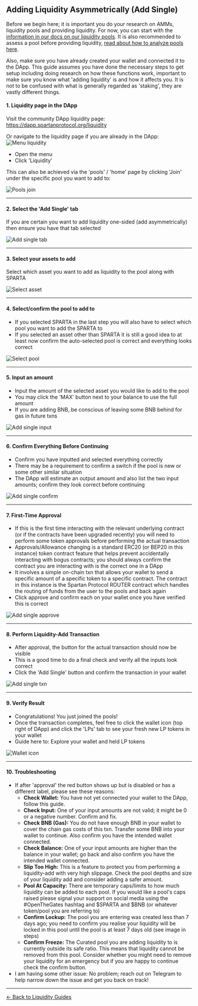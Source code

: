 ## Adding Liquidity Asymmetrically (Add Single)

Before we begin here; it is important you do your research on AMMs, liquidity pools and providing liquidity. For now, you can start with the [information in our docs on our liquidity pools](/liquidity-pools.md). It is also recommended to assess a pool before providing liquidity, [read about how to analyze pools here](/guides/pools/analyze.md).

Also, make sure you have already created your wallet and connected it to the DApp. This guide assumes you have done the necessary steps to get setup including doing research on how these functions work, important to make sure you know what 'adding liquidity' is and how it affects you. It is not to be confused with what is generally regarded as 'staking', they are vastly different things.

#### 1. Liquidity page in the DApp

Visit the community DApp liquidity page: https://dapp.spartanprotocol.org/liquidity

Or navigate to the liquidity page if you are already in the DApp:  
![Menu liquidity](/../../_media/guides/pools/menu-liquidity.png)

- Open the menu
- Click 'Liquidity'

This can also be achieved via the 'pools' / 'home' page by clicking 'Join' under the specific pool you want to add to:

![Pools join](/../../_media/guides/pools/pools-join.png)

---

#### 2. Select the 'Add Single' tab

If you are certain you want to add liquidity one-sided (add asymmetrically) then ensure you have that tab selected

![Add single tab](/../../_media/guides/pools/addsingle-tab.png)

---

#### 3. Select your assets to add

Select which asset you want to add as liquidity to the pool along with SPARTA

![Select asset](/../../_media/guides/pools/addsingle-select.png)

---

#### 4. Select/confirm the pool to add to

- If you selected SPARTA in the last step you will also have to select which pool you want to add the SPARTA to
- If you selected an asset other than SPARTA it is still a good idea to at least now confirm the auto-selected pool is correct and everything looks correct

![Select pool](/../../_media/guides/pools/addsingle-poolselect.png)

---

#### 5. Input an amount

- Input the amount of the selected asset you would like to add to the pool
- You may click the 'MAX' button next to your balance to use the full amount
- If you are adding BNB, be conscious of leaving some BNB behind for gas in future txns

![Add single input](/../../_media/guides/pools/addsingle-input.png)

---

#### 6. Confirm Everything Before Continuing

- Confirm you have inputted and selected everything correctly
- There may be a requirement to confirm a switch if the pool is new or some other similar situation
- The DApp will estimate an output amount and also list the two input amounts; confirm they look correct before continuing

![Add single confirm](/../../_media/guides/pools/addboth-confirm.png)

---

#### 7. First-Time Approval

- If this is the first time interacting with the relevant underlying contract (or if the contracts have been upgraded recently) you will need to perform some token approvals before performing the actual transaction
- Approvals/Allowance changing is a standard ERC20 (or BEP20 in this instance) token contract feature that helps prevent accidentally interacting with bogus contracts; you should always confirm the contract you are interacting with is the correct one in a DApp
- It involves a simple on-chain txn that allows your wallet to send a specific amount of a specific token to a specific contract. The contract in this instance is the Spartan Protocol ROUTER contract which handles the routing of funds from the user to the pools and back again
- Click approve and confirm each on your wallet once you have verified this is correct

![Add single approve](/../../_media/guides/pools/addboth-approve.png)

---

#### 8. Perform Liquidity-Add Transaction

- After approval, the button for the actual transaction should now be visible
- This is a good time to do a final check and verify all the inputs look correct
- Click the 'Add Single' button and confirm the transaction in your wallet

![Add single txn](/../../_media/guides/pools/addsingle-txn.png)

---

#### 9. Verify Result

- Congratulations! You just joined the pools!
- Once the transaction completes, feel free to click the wallet icon (top right of DApp) and click the 'LPs' tab to see your fresh new LP tokens in your wallet
- Guide here to: Explore your wallet and held LP tokens

![Wallet icon](/../../_media/guides/pools/wallet-icon.png)

---

#### 10. Troubleshooting

- If after 'approval' the red button shows up but is disabled or has a different label, please see these reasons:
  - **Check Wallet:** You have not yet connected your wallet to the DApp, follow this guide.
  - **Check Input:** One of your input amounts are not valid; it might be 0 or a negative number. Confirm and fix.
  - **Check BNB (Gas):** You do not have enough BNB in your wallet to cover the chain gas costs of this txn. Transfer some BNB into your wallet to continue. Also confirm you have the intended wallet connected.
  - **Check Balance:** One of your input amounts are higher than the balance in your wallet; go back and also confirm you have the intended wallet connected.
  - **Slip Too High:** This is a feature to protect you from performing a liquidity-add with very high slippage. Check the pool depths and size of your liquidity add and consider adding a safer amount.
  - **Pool At Capacity:** There are temporary caps/limits to how much liquidity can be added to each pool. If you would like a pool's caps raised please signal your support on social media using the #OpenTheGates hashtag and $SPARTA and $BNB (or whatever token/pool you are referring to)
  - **Confirm Lockup:** The pool you are entering was created less than 7 days ago; you need to confirm you realise your liquidity will be locked in this pool until the pool is at least 7 days old (see image in steps)
  - **Confirm Freeze:** The Curated pool you are adding liquidity to is currently outside its safe ratio. This means that liquidity cannot be removed from this pool. Consider whether you might need to remove your liquidity for an emergency but if you are happy to continue check the confirm button.
- I am having some other issue: No problem; reach out on Telegram to help narrow down the issue and get you back on track!

---

[<- Back to Liquidity Guides](/liquidity-pools?id=guides)
